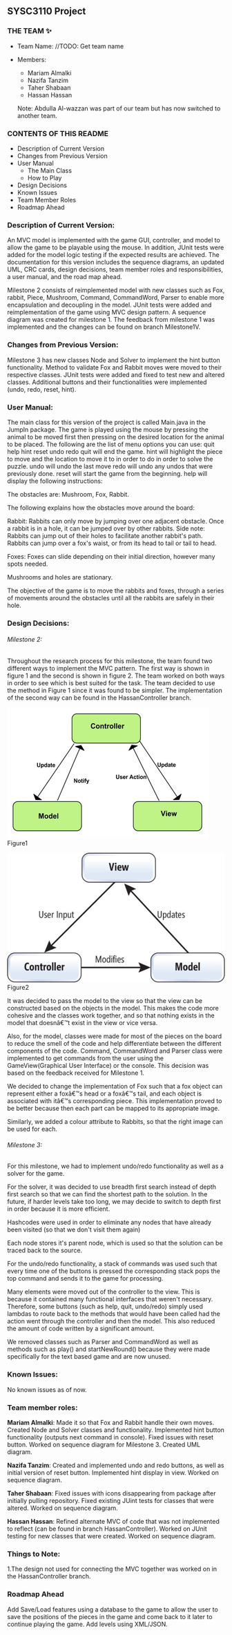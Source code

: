 ## SYSC3110 Project

### THE TEAM :sparkles:
* Team Name: //TODO: Get team name
* Members:
  * Mariam Almalki
  * Nazifa Tanzim
  * Taher Shabaan
  * Hassan Hassan
  
  Note: Abdulla Al-wazzan was part of our team but has now switched to another team.
  
### CONTENTS OF THIS README
* Description of Current Version
* Changes from Previous Version
* User Manual
  * The Main Class
  * How to Play
* Design Decisions
* Known Issues
* Team Member Roles
* Roadmap Ahead


### Description of Current Version:
An MVC model is implemented with the game GUI, controller, and model to allow the game to be playable using the mouse. In addition, JUnit tests were added for the model logic testing if the expected results are achieved.
The documentation for this version includes the sequence diagrams, an updated UML, CRC cards, design decisions, team member roles and responsibilities, a user manual, and the road map ahead.

Milestone 2 consists of reimplemented model with new classes such as Fox, rabbit, Piece, Mushroom, Command, CommandWord, Parser to enable more encapsulation and decoupling in the model. JUnit tests were added and reimplementation of the game using MVC design pattern. A sequence diagram was created for milestone 1. The feedback from milestone 1 was implemented and the changes can be found on branch Milestone1V.

### Changes from Previous Version:
Milestone 3 has new classes Node and Solver to implement the hint button functionality. Method to validate Fox and Rabbit moves were moved to their respective classes. JUnit tests were added and fixed to test new and altered classes. Additional buttons and their functionalities were implemented (undo, redo, reset, hint).

### User Manual:
The main class for this version of the project is called Main.java in the JumpIn package. The game is played using the mouse by pressing the animal to be moved first then pressing on the desired location for the animal to be placed.
The following are the list of menu options you can use: quit help hint reset undo redo 
	quit will end the game.
	hint will highlight the piece to move and the location to move it to in order to do in order to solve the puzzle.
	undo will undo the last move
	redo will undo any undos that were previously done.
	reset will start the game from the beginning.
	help will display the following instructions:
		
The obstacles are: Mushroom, Fox, Rabbit.

The following explains how the obstacles move around the board:

Rabbit:	Rabbits can only move by jumping over one adjacent obstacle. Once a rabbit is in a hole, it can be jumped over 	by other rabbits. 
Side note: Rabbits can jump out of their holes to facilitate another rabbit's path. Rabbits can jump over a fox's waist, or from its head to tail or tail to head. 

Foxes: Foxes can slide depending on their initial direction, however many spots needed.

Mushrooms and holes are stationary. 

The objective of the game is to move the rabbits and foxes, through a series of movements
around the obstacles until all the rabbits are safely in their hole.


### Design Decisions:

###### Milestone 2:
Throughout the research process for this milestone, the team found two different ways to implement the MVC pattern. The first way is shown in figure 1 and the second is shown in figure 2. The team worked on both ways in order to see which is best suited for the task. The team decided to use the method in Figure 1 since it was found to be simpler. The implementation of the second way can be found in the HassanController branch. 

![Figure 1](Documentation/FIGURE1.jpeg)
Figure1

![Figure 2](Documentation/FIGURE2.jpeg)
Figure2

It was decided to pass the model to the view so that the view can be constructed based on the objects in the model. This makes the code more cohesive and the classes work together, and so that nothing exists in the model that doesnâ€™t exist in the view or vice versa.  

Also, for the model, classes were made for most of the pieces on the board to reduce the smell of the code and help differentiate between the different components of the code. Command, CommandWord and Parser class were implemented to get commands from the user using the GameView(Graphical User Interface) or the console. This decision was based on the feedback received for Milestone 1.

We decided to change the implementation of Fox such that a fox object can represent either a foxâ€™s head or a foxâ€™s tail, and each object is associated with itâ€™s corresponding piece. This implementation proved to be better because then each part can be mapped to its appropriate image.

Similarly, we added a colour attribute to Rabbits, so that the right image can be used for each.

###### Milestone 3: 
For this milestone, we had to implement undo/redo functionality as well as a solver for the game. 

For the solver, it was decided to use breadth first search instead of depth first search so that we can find the shortest path to the solution. In the future, if harder levels take too long, we may decide to switch to depth first in order because it is more efficient. 

Hashcodes were used in order to eliminate any nodes that have already been visited (so that we don't visit them again)

Each node stores it's parent node, which is used so that the solution can be traced back to the source. 

For the undo/redo functionality, a stack of commands was used such that every time one of the buttons is pressed the corresponding stack pops the top command and sends it to the game for processing. 

Many elements were moved out of the controller to the view. This is because it contained many functional interfaces that weren't necessary. Therefore, some buttons (such as help, quit, undo/redo) simply used lambdas to route back to the methods that would have been called had the action went through the controller and then the model. This also reduced the amount of code written by a significant amount. 

We removed classes such as Parser and CommandWord as well as methods such as play() and startNewRound() because they were made specifically for the text based game and are now unused. 

### Known Issues:
No known issues as of now.

### Team member roles:
**Mariam Almalki**: Made it so that Fox and Rabbit handle their own moves. Created Node and Solver classes and functionality. Implemented hint button functionality (outputs next command in console). Fixed issues with reset button. Worked on sequence diagram for Milestone 3. Created UML diagram.

**Nazifa Tanzim**: Created and implemented undo and redo buttons, as well as initial version of reset button. Implemented hint display in view. Worked on sequence diagram.

**Taher Shabaan**: Fixed issues with icons disappearing from package after initially pulling repository. Fixed existing JUint tests for classes that were altered. Worked on sequence diagram. 

**Hassan Hassan**: Refined alternate MVC of code that was not implemented to reflect (can be found in branch HassanController). Worked on JUnit testing for new classes that were created. Worked on sequence diagram. 

### Things to Note:
1.The design not used for connecting the MVC together was worked on in the HassanController branch.

### Roadmap Ahead
Add Save/Load features using a database to the game to allow the user to save the positions of the pieces in the game and come back to it later to continue playing the game. Add levels using XML/JSON.
